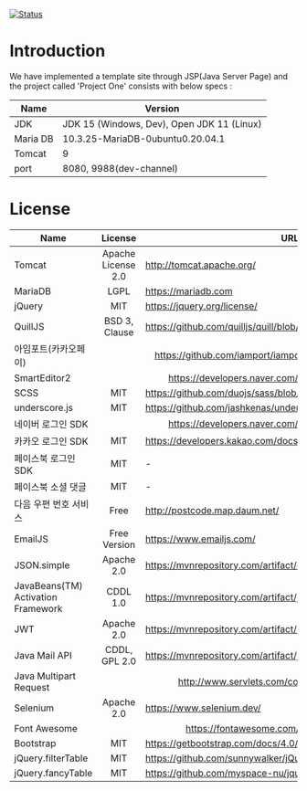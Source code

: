 [![Status](http://biud436.com:9000/.png)](http://biud436.com:9000)

# Introduction
We have implemented a template site through JSP(Java Server Page)
and the project called 'Project One' consists with below specs :

|Name|Version|
|--|--|
|JDK|JDK 15 (Windows, Dev), Open JDK 11 (Linux)|
|Maria DB|10.3.25-MariaDB-0ubuntu0.20.04.1|
|Tomcat|9|
|port|8080, 9988(dev-channel)|

# License

<table>
    <thead>
        <tr>
            <th>Name</th>
            <th align="center">License</th>
            <th>URL</th>
        </tr>
    </thead>
    <tbody>
        <tr>
            <td>Tomcat</td>
            <td align="center">Apache License 2.0</td>
            <td><a href="http://tomcat.apache.org/" rel="nofollow">http://tomcat.apache.org/</a></td>
        </tr>
        <tr>
            <td>MariaDB</td>
            <td align="center">LGPL</td>
            <td><a href="https://mariadb.com" rel="nofollow">https://mariadb.com</a></td>
        </tr>
        <tr>
            <td>jQuery</td>
            <td align="center">MIT</td>
            <td><a href="https://jquery.org/license/" rel="nofollow">https://jquery.org/license/</a></td>
        </tr>
        <tr>
            <td>QuillJS</td>
            <td align="center">BSD 3, Clause</td>
            <td><a
                    href="https://github.com/quilljs/quill/blob/develop/LICENSE">https://github.com/quilljs/quill/blob/develop/LICENSE</a>
            </td>
        </tr>
        <tr>
            <td>아임포트(카카오페이)</td>
            <td align="center" colspan="2"><a
                    href="https://github.com/iamport/iamport-rest-client-java">https://github.com/iamport/iamport-rest-client-java</a>
            </td>
        </tr>
        <tr>
            <td>SmartEditor2</td>
            <td align="center" colspan="2"><a href="https://developers.naver.com/products/terms/"
                    rel="nofollow">https://developers.naver.com/products/terms/</a></td>
        </tr>
        <tr>
            <td>SCSS</td>
            <td align="center">MIT</td>
            <td><a
                    href="https://github.com/duojs/sass/blob/master/license">https://github.com/duojs/sass/blob/master/license</a>
            </td>
        </tr>
        <tr>
            <td>underscore.js</td>
            <td align="center">MIT</td>
            <td><a
                    href="https://github.com/jashkenas/underscore/blob/master/LICENSE">https://github.com/jashkenas/underscore/blob/master/LICENSE</a>
            </td>
        </tr>
        <tr>
            <td>네이버 로그인 SDK</td>
            <td align="center" colspan="2"><a href="https://developers.naver.com/products/terms/"
                    rel="nofollow">https://developers.naver.com/products/terms/</a></td>
        </tr>
        <tr>
            <td>카카오 로그인 SDK</td>
            <td align="center">MIT</td>
            <td><a href="https://developers.kakao.com/docs/latest/ko/kakaologin/common"
                    rel="nofollow">https://developers.kakao.com/docs/latest/ko/kakaologin/common</a></td>
        </tr>
        <tr>
            <td>페이스북 로그인 SDK</td>
            <td align="center">MIT</td>
            <td>-</td>
        </tr>
        <tr>
            <td>페이스북 소셜 댓글</td>
            <td align="center">MIT</td>
            <td>-</td>
        </tr>
        <tr>
            <td>다음 우편 번호 서비스</td>
            <td align="center">Free</td>
            <td><a href="http://postcode.map.daum.net/" rel="nofollow">http://postcode.map.daum.net/</a></td>
        </tr>
        <tr>
            <td>EmailJS</td>
            <td align="center">Free Version</td>
            <td><a href="https://www.emailjs.com/" rel="nofollow">https://www.emailjs.com/</a></td>
        </tr>
        <tr>
            <td>JSON.simple</td>
            <td align="center">Apache 2.0</td>
            <td><a href="https://mvnrepository.com/artifact/com.googlecode.json"
                    rel="nofollow">https://mvnrepository.com/artifact/com.googlecode.json</a></td>
        </tr>
        <tr>
            <td>JavaBeans(TM) Activation Framework</td>
            <td align="center">CDDL 1.0</td>
            <td><a href="https://mvnrepository.com/artifact/javax.activation/activation/1.1.1"
                    rel="nofollow">https://mvnrepository.com/artifact/javax.activation/activation/1.1.1</a></td>
        </tr>
        <tr>
            <td>JWT</td>
            <td align="center">Apache 2.0</td>
            <td><a href="https://mvnrepository.com/artifact/io.jsonwebtoken/jjwt/0.9.0"
                    rel="nofollow">https://mvnrepository.com/artifact/io.jsonwebtoken/jjwt/0.9.0</a></td>
        </tr>
        <tr>
            <td>Java Mail API</td>
            <td align="center">CDDL, GPL 2.0</td>
            <td><a href="https://mvnrepository.com/artifact/javax.mail/mail/1.4.7"
                    rel="nofollow">https://mvnrepository.com/artifact/javax.mail/mail/1.4.7</a></td>
        </tr>
        <tr>
            <td>Java Multipart Request</td>
            <td align="center" colspan="2"><a href="http://www.servlets.com/cos/license.html"
                    rel="nofollow">http://www.servlets.com/cos/license.html</a></td>
        </tr>
        <tr>
            <td>Selenium</td>
            <td align="center">Apache 2.0</td>
            <td><a href="https://www.selenium.dev/" rel="nofollow">https://www.selenium.dev/</a></td>
        </tr>
        <tr>
            <td>Font Awesome</td>
            <td align="center" colspan="2"><a href="https://fontawesome.com/license/free"
                    rel="nofollow">https://fontawesome.com/license/free</a></td>
        </tr>
        <tr>
            <td>Bootstrap</td>
            <td align="center">MIT</td>
            <td><a href="https://getbootstrap.com/docs/4.0/about/license/"
                    rel="nofollow">https://getbootstrap.com/docs/4.0/about/license/</a></td>
        </tr>
        <tr>
            <td>jQuery.filterTable</td>
            <td align="center">MIT</td>
            <td><a
                    href="https://github.com/sunnywalker/jQuery.FilterTable">https://github.com/sunnywalker/jQuery.FilterTable</a>
            </td>
        </tr>
        <tr>
            <td>jQuery.fancyTable</td>
            <td align="center">MIT</td>
            <td><a
                    href="https://github.com/myspace-nu/jquery.fancyTable">https://github.com/myspace-nu/jquery.fancyTable</a>
            </td>
        </tr>
    </tbody>
</table>
